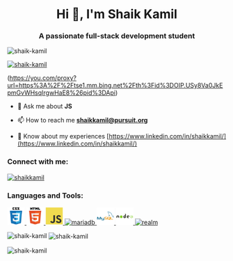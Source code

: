 <h1 align="center">Hi 👋, I'm Shaik Kamil</h1>
<h3 align="center">A passionate full-stack development student</h3>

<p align="left"> <img src="https://komarev.com/ghpvc/?username=shaik-kamil&label=Profile%20views&color=0e75b6&style=flat" alt="shaik-kamil" /> </p>

<p align="left"> <a href="https://github.com/ryo-ma/github-profile-trophy"><img src="https://github-profile-trophy.vercel.app/?username=shaik-kamil" alt="shaik-kamil" /></a> </p>

(https://you.com/proxy?url=https%3A%2F%2Ftse1.mm.bing.net%2Fth%3Fid%3DOIP.USy8Va0JkEpmGvWHsqIrgwHaE8%26pid%3DApi)

- 💬 Ask me about **JS**

- 📫 How to reach me **shaikkamil@pursuit.org**

- 📄 Know about my experiences [https://www.linkedin.com/in/shaikkamil/](https://www.linkedin.com/in/shaikkamil/)

<h3 align="left">Connect with me:</h3>
<p align="left">
<a href="https://linkedin.com/in/shaikkamil" target="blank"><img align="center" src="https://raw.githubusercontent.com/rahuldkjain/github-profile-readme-generator/master/src/images/icons/Social/linked-in-alt.svg" alt="shaikkamil" height="30" width="40" /></a>
</p>

<h3 align="left">Languages and Tools:</h3>
<p align="left"> <a href="https://www.w3schools.com/css/" target="_blank" rel="noreferrer"> <img src="https://raw.githubusercontent.com/devicons/devicon/master/icons/css3/css3-original-wordmark.svg" alt="css3" width="40" height="40"/> </a> <a href="https://www.w3.org/html/" target="_blank" rel="noreferrer"> <img src="https://raw.githubusercontent.com/devicons/devicon/master/icons/html5/html5-original-wordmark.svg" alt="html5" width="40" height="40"/> </a> <a href="https://developer.mozilla.org/en-US/docs/Web/JavaScript" target="_blank" rel="noreferrer"> <img src="https://raw.githubusercontent.com/devicons/devicon/master/icons/javascript/javascript-original.svg" alt="javascript" width="40" height="40"/> </a> <a href="https://mariadb.org/" target="_blank" rel="noreferrer"> <img src="https://www.vectorlogo.zone/logos/mariadb/mariadb-icon.svg" alt="mariadb" width="40" height="40"/> </a> <a href="https://www.mysql.com/" target="_blank" rel="noreferrer"> <img src="https://raw.githubusercontent.com/devicons/devicon/master/icons/mysql/mysql-original-wordmark.svg" alt="mysql" width="40" height="40"/> </a> <a href="https://nodejs.org" target="_blank" rel="noreferrer"> <img src="https://raw.githubusercontent.com/devicons/devicon/master/icons/nodejs/nodejs-original-wordmark.svg" alt="nodejs" width="40" height="40"/> </a> <a href="https://realm.io/" target="_blank" rel="noreferrer"> <img src="https://raw.githubusercontent.com/bestofjs/bestofjs-webui/8665e8c267a0215f3159df28b33c365198101df5/public/logos/realm.svg" alt="realm" width="40" height="40"/> </a> </p>

<p><img align="left" src="https://github-readme-stats.vercel.app/api/top-langs?username=shaik-kamil&show_icons=true&locale=en&layout=compact" alt="shaik-kamil" /></p>

<p>&nbsp;<img align="center" src="https://github-readme-stats.vercel.app/api?username=shaik-kamil&show_icons=true&locale=en" alt="shaik-kamil" /></p>

<p><img align="center" src="https://github-readme-streak-stats.herokuapp.com/?user=shaik-kamil&" alt="shaik-kamil" /></p>
